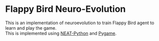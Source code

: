 # Flappy Bird Neuro-Evolution

This is an implementation of neuroevolution to train Flappy Bird agent to learn and play the game. \
This is implemented using [NEAT-Python](https://neat-python.readthedocs.io/en/latest/neat_overview.html) and [Pygame](https://www.pygame.org/docs/).
